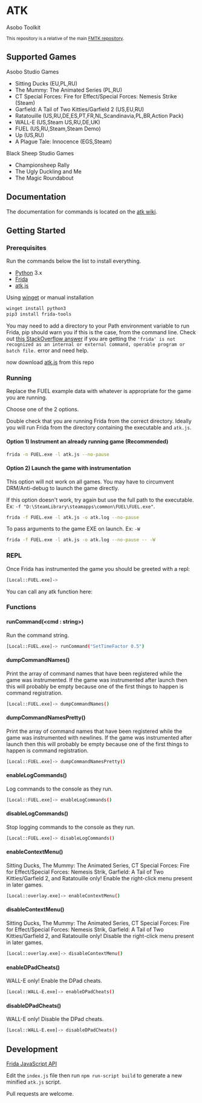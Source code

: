 # ATK

Asobo Toolkit

<sup>This repository is a relative of the main [FMTK repository](https://github.com/widberg/fmtk).</sup>

## Supported Games

Asobo Studio Games

* Sitting Ducks (EU,PL,RU)
* The Mummy: The Animated Series (PL,RU)
* CT Special Forces: Fire for Effect/Special Forces: Nemesis Strike (Steam)
* Garfield: A Tail of Two Kitties/Garfield 2 (US,EU,RU)
* Ratatouille (US,RU,DE,ES,PT,FR,NL,Scandinavia,PL,BR,Action Pack)
* WALL-E (US,Steam US,RU,DE,UK)
* FUEL (US,RU,Steam,Steam Demo)
* Up (US,RU)
* A Plague Tale: Innocence (EGS,Steam)

Black Sheep Studio Games

* Championsheep Rally
* The Ugly Duckling and Me
* The Magic Roundabout

## Documentation

The documentation for commands is located on the [atk wiki](https://github.com/widberg/atk/wiki).

## Getting Started

### Prerequisites

Run the commands below the list to install everything.

* [Python](https://www.python.org/) 3.x
* [Frida](https://github.com/frida/frida)
* [atk.js](https://raw.githubusercontent.com/widberg/atk/master/atk.js)

Using [winget](https://github.com/microsoft/winget-cli) or manual installation

```sh
winget install python3
pip3 install frida-tools
```

You may need to add a directory to your Path environment variable to run Frida, pip should warn you if this is the case, from the command line. Check out [this StackOverflow answer](https://stackoverflow.com/a/36160069/3997768) if you are getting the `'frida' is not recognized as an internal or external command, operable program or batch file.` error and need help.

now download [atk.js](https://raw.githubusercontent.com/widberg/atk/master/atk.js) from this repo

### Running

Replace the FUEL example data with whatever is appropriate for the game you are running.

Choose one of the 2 options.

Double check that you are running Frida from the correct directory. Ideally you will run Frida from the directory containing the executable and `atk.js`.

#### Option 1) Instrument an already running game (Recommended)

```sh
frida -n FUEL.exe -l atk.js --no-pause
```

#### Option 2) Launch the game with instrumentation

This option will not work on all games. You may have to circumvent DRM/Anti-debug to launch the game directly.

If this option doesn't work, try again but use the full path to the executable. Ex: `-f "D:\SteamLibrary\steamapps\common\FUEL\FUEL.exe"`.

```sh
frida -f FUEL.exe -l atk.js -o atk.log --no-pause
```

To pass arguments to the game EXE on launch. Ex: `-W`

```sh
frida -f FUEL.exe -l atk.js -o atk.log --no-pause -- -W
```

### REPL

Once Frida has instrumented the game you should be greeted with a repl:

```sh
[Local::FUEL.exe]->
```

You can call any atk function here:

### Functions

#### runCommand(\<cmd : string\>)

Run the command string.

```sh
[Local::FUEL.exe]-> runCommand("SetTimeFactor 0.5")
```

#### dumpCommandNames()

Print the array of command names that have been registered while the game was instrumented. If the game was instrumented after launch then this will probably be empty because one of the first things to happen is command registration.

```sh
[Local::FUEL.exe]-> dumpCommandNames()
```

#### dumpCommandNamesPretty()

Print the array of command names that have been registered while the game was instrumented with newlines. If the game was instrumented after launch then this will probably be empty because one of the first things to happen is command registration.

```sh
[Local::FUEL.exe]-> dumpCommandNamesPretty()
```


#### enableLogCommands()

Log commands to the console as they run.

```sh
[Local::FUEL.exe]-> enableLogCommands()
```

#### disableLogCommands()

Stop logging commands to the console as they run.

```sh
[Local::FUEL.exe]-> disableLogCommands()
```

#### enableContextMenu()

Sitting Ducks, The Mummy: The Animated Series, CT Special Forces: Fire for Effect/Special Forces: Nemesis Strik, Garfield: A Tail of Two Kitties/Garfield 2, and Ratatouille only! Enable the right-click menu present in later games.

```sh
[Local::overlay.exe]-> enableContextMenu()
```

#### disableContextMenu()

Sitting Ducks, The Mummy: The Animated Series, CT Special Forces: Fire for Effect/Special Forces: Nemesis Strik, Garfield: A Tail of Two Kitties/Garfield 2, and Ratatouille only! Disable the right-click menu present in later games.

```sh
[Local::overlay.exe]-> disableContextMenu()
```

#### enableDPadCheats()

WALL-E only! Enable the DPad cheats.

```sh
[Local::WALL-E.exe]-> enableDPadCheats()
```

#### disableDPadCheats()

WALL-E only! Disable the DPad cheats.

```sh
[Local::WALL-E.exe]-> disableDPadCheats()
```

## Development

[Frida JavaScript API](https://frida.re/docs/javascript-api/)

Edit the `index.js` file then run `npm run-script build` to generate a new minified `atk.js` script.

Pull requests are welcome.
